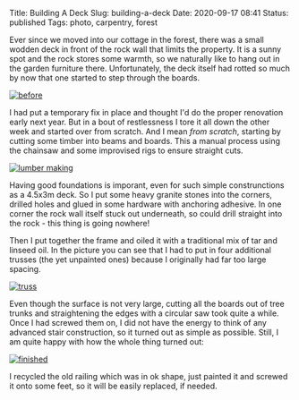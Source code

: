 Title: Building A Deck
Slug: building-a-deck
Date: 2020-09-17 08:41
Status: published
Tags: photo, carpentry, forest

Ever since we moved into our cottage in the forest, there was a small wodden deck in front of the rock wall that limits the property.
It is a sunny spot and the rock stores some warmth, so we naturally like to hang out in the garden furniture there. Unfortunately, the deck
itself had rotted so much by now that one  started to step through the boards.

[![before]({photo}deck_before.jpg "before")]({static}/pic/deck_before.jpg)

I had put a temporary fix in place and thought I'd do the proper renovation early next year. But in a bout of restlessness
I tore it all down the other week and started over from scratch. And I mean _from scratch_, starting by cutting some timber
into beams and boards. This a manual process using the chainsaw and some improvised rigs to ensure straight cuts.


[![lumber making]({photo}saga_vert.jpg "lumber making")]({static}/pic/saga_vert.jpg)


Having good foundations is imporant, even for such simple construnctions as a 4.5x3m deck. So I put some heavy granite stones
into the corners, drilled holes and glued in some hardware with anchoring adhesive. In one corner the rock wall itself stuck out
underneath,
so could drill straight into the rock - this thing is going nowhere!

Then I put together the frame and oiled it with a traditional mix of tar and linseed oil. In the picture you can see that I had to
put in four additional trusses (the yet unpainted ones) because I originally had far too large spacing.

[![truss]({photo}deck_under.jpg "truss")]({static}/pic/deck_under.jpg)


Even though the surface is not very large, cutting all the boards out of tree trunks and straightening the edges with a circular saw
took quite a while. Once I had screwed them on, I did not have the energy to think of any advanced stair construction,
so it turned out as simple as possible. Still, I am quite happy with how the whole thing turned out:

[![finished]({photo}building-a-deck.jpg "building-a-deck")]({static}/pic/building-a-deck.jpg)

I recycled the old railing which was in ok shape, just painted it and screwed it onto some feet, so it will be easily replaced, if needed.

